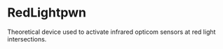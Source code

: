 # RedLightpwn
Theoretical device used to activate infrared opticom sensors at red light intersections.

